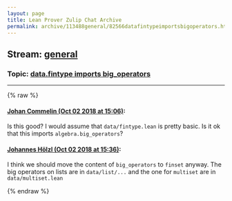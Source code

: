 ```yaml
---
layout: page
title: Lean Prover Zulip Chat Archive 
permalink: archive/113488general/82566datafintypeimportsbigoperators.html
---
```


## Stream: [general](index.html)
### Topic: [data.fintype imports big_operators](82566datafintypeimportsbigoperators.html)

---


{% raw %}
#### [ Johan Commelin (Oct 02 2018 at 15:06)](https://leanprover.zulipchat.com/#narrow/stream/113488-general/topic/data.fintype%20imports%20big_operators/near/135034142):
Is this good? I would assume that `data/fintype.lean` is pretty basic. Is it ok that this imports `algebra.big_operators`?

#### [ Johannes Hölzl (Oct 02 2018 at 15:36)](https://leanprover.zulipchat.com/#narrow/stream/113488-general/topic/data.fintype%20imports%20big_operators/near/135036126):
I think we should move the content of `big_operators` to `finset` anyway. The big operators on lists are in `data/list/...` and the one for `multiset` are in `data/multiset.lean`


{% endraw %}

